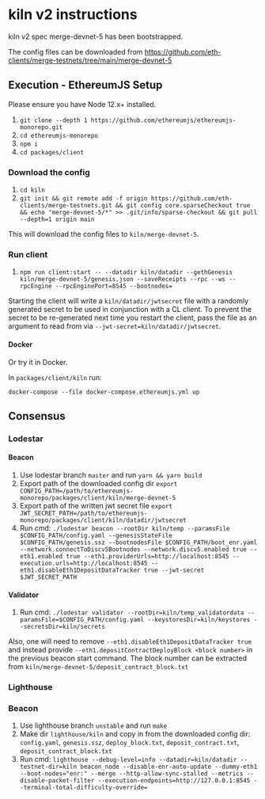 # kiln v2 instructions

kiln v2 spec merge-devnet-5 has been bootstrapped.

The config files can be downloaded from https://github.com/eth-clients/merge-testnets/tree/main/merge-devnet-5

## Execution - EthereumJS Setup

Please ensure you have Node 12.x+ installed.

1. `git clone --depth 1 https://github.com/ethereumjs/ethereumjs-monorepo.git`
2. `cd ethereumjs-monorepo`
3. `npm i`
4. `cd packages/client`

### Download the config

1. `cd kiln`
2. `git init && git remote add -f origin https://github.com/eth-clients/merge-testnets.git && git config core.sparseCheckout true && echo "merge-devnet-5/*" >> .git/info/sparse-checkout && git pull --depth=1 origin main`

This will download the config files to `kiln/merge-devnet-5`.

### Run client

1. `npm run client:start -- --datadir kiln/datadir --gethGenesis kiln/merge-devnet-5/genesis.json --saveReceipts --rpc --ws --rpcEngine --rpcEnginePort=8545 --bootnodes=`

Starting the client will write a `kiln/datadir/jwtsecret` file with a randomly generated secret to be used in conjunction with a CL client. To prevent the secret to be re-generated next time you restart the client, pass the file as an argument to read from via `--jwt-secret=kiln/datadir/jwtsecret`.

#### Docker

Or try it in Docker.

In `packages/client/kiln` run:

`docker-compose --file docker-compose.ethereumjs.yml up`

## Consensus

### Lodestar

#### Beacon

1. Use lodestar branch `master` and run `yarn && yarn build`
2. Export path of the downloaded config dir `export CONFIG_PATH=/path/to/ethereumjs-monorepo/packages/client/kiln/merge-devnet-5`
3. Export path of the written jwt secret file `export JWT_SECRET_PATH=/path/to/ethereumjs-monorepo/packages/client/kiln/datadir/jwtsecret`
4. Run cmd: `./lodestar beacon --rootDir kiln/temp --paramsFile $CONFIG_PATH/config.yaml --genesisStateFile $CONFIG_PATH/genesis.ssz --bootnodesFile $CONFIG_PATH/boot_enr.yaml --network.connectToDiscv5Bootnodes --network.discv5.enabled true --eth1.enabled true --eth1.providerUrls=http://localhost:8545 --execution.urls=http://localhost:8545 --eth1.disableEth1DepositDataTracker true --jwt-secret $JWT_SECRET_PATH`

#### Validator

1. Run cmd: `./lodestar validator --rootDir=kiln/temp_validatordata --paramsFile=$CONFIG_PATH/config.yaml --keystoresDir=kiln/keystores --secretsDir=kiln/secrets`

Also, one will need to remove `--eth1.disableEth1DepositDataTracker true` and instead provide `--eth1.depositContractDeployBlock <block number>` in the previous beacon start command. The block number can be extracted from `kiln/merge-devnet-5/deposit_contract_block.txt`

### Lighthouse

### Beacon

1. Use lighthouse branch `unstable` and run `make`
1. Make dir `lighthouse/kiln` and copy in from the downloaded config dir: `config.yaml`, `genesis.ssz`, `deploy_block.txt`, `deposit_contract.txt`, `deposit_contract_block.txt`
1. Run cmd: `lighthouse --debug-level=info --datadir=kiln/datadir --testnet-dir=kiln beacon_node --disable-enr-auto-update --dummy-eth1 --boot-nodes="enr:" --merge --http-allow-sync-stalled --metrics --disable-packet-filter --execution-endpoints=http://127.0.0.1:8545 --terminal-total-difficulty-override=`
